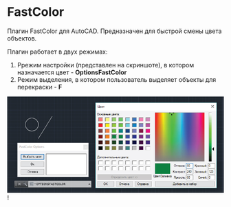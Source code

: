 # FastColor
Плагин FastColor для AutoCAD. Предназначен для быстрой смены цвета объектов.

Плагин работает в двух режимах:
  1. Ррежим настройки (представлен на скриншоте), в котором назначается цвет - **OptionsFastColor**
  2. Режим выделения, в котором пользователь выделяет объекты для перекраски - **F**
  
![Диалоговые окна настройки цвета](https://github.com/Byrachonok/FastColor/blob/master/FastColor/Media/FastColor.jpg)!
  

